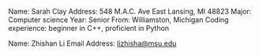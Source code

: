 Name: Sarah Clay 
Address: 548 M.A.C. Ave
         East Lansing, MI 48823
Major: Computer science
Year: Senior
From:  Williamston, Michigan
Coding experience: beginner in C++, proficient in Python

Name: Zhishan Li
Email Address: lizhisha@msu.edu

